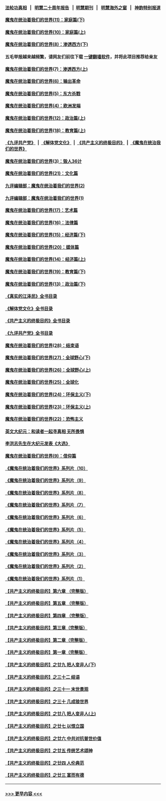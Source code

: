 #### [法轮功真相](https://github.com/gfw-breaker/truth/blob/master/README.md?t=0) &nbsp;&nbsp;|&nbsp;&nbsp; [明慧二十周年报告](https://github.com/gfw-breaker/mh-reports/blob/master/README.md?t=0) &nbsp;&nbsp;|&nbsp;&nbsp;[明慧期刊](https://github.com/gfw-breaker/mh-qikan) &nbsp;&nbsp;|&nbsp;&nbsp; [明慧海外之窗](https://github.com/gfw-breaker/mh-news/blob/master/README.md?t=0) &nbsp;&nbsp;|&nbsp;&nbsp; [神韵特别报道](https://github.com/gfw-breaker/mh-news/blob/master/shenyun.md?t=0)
#### [魔鬼在统治着我们的世界(11)：家庭篇(下)](../pages/nsc422/n10440961.md?t=12050450) 
#### [魔鬼在统治着我们的世界(10)：家庭篇(上)](../pages/nsc422/n10435448.md?t=12050450) 
#### [魔鬼在统治着我们的世界(8)：渗透西方(下)](../pages/nsc422/n10429603.md?t=12050450) 
#### 五毛举报越来越频繁，请网友们前往下载 [一键翻墙软件](https://github.com/gfw-breaker/ssr-accounts)，并将此项目推荐给亲友
#### [魔鬼在统治着我们的世界(7)：渗透西方(上)](../pages/nsc422/n10426013.md?t=12050450) 
#### [魔鬼在统治着我们的世界(6)：输出革命](../pages/nsc422/n10421536.md?t=12050450) 
#### [魔鬼在统治着我们的世界(5)：东方杀戮](../pages/nsc422/n10417707.md?t=12050450) 
#### [魔鬼在统治着我们的世界(4)：欧洲发端](../pages/nsc422/n10414890.md?t=12050450) 
#### [魔鬼在统治着我们的世界(12)：政治篇(上)](../pages/nsc422/n10444576.md?t=12050450) 
#### [魔鬼在统治着我们的世界(18)：教育篇(上)](../pages/nsc422/n10526970.md?t=12050450) 
#### [《九评共产党》](https://github.com/begood0513/9ping.md/blob/master/README.md) &nbsp;|&nbsp; [《解体党文化》](../../../../jtdwh.md/blob/master/README.md)  &nbsp;|&nbsp; [《共产主义的终极目的》](../../../../gczydzjmd.md/blob/master/README.md) &nbsp;|&nbsp; [《魔鬼在统治我们的世界》](../../../../mgztzwmdsj.md/blob/master/README.md) 
#### [魔鬼在统治着我们的世界(3)：毁人36计](../pages/nsc422/n10411583.md?t=12050450) 
#### [魔鬼在统治着我们的世界(21)：文化篇](../pages/nsc422/n10597706.md?t=12050450) 
#### [九评编辑部：魔鬼在统治着我们的世界(2)](../pages/nsc422/n10410036.md?t=12050450) 
#### [九评编辑部：魔鬼在统治着我们的世界(1)](../pages/nsc422/n10406825.md?t=12050450) 
#### [魔鬼在统治着我们的世界(17)：艺术篇](../pages/nsc422/n10499093.md?t=12050450) 
#### [魔鬼在统治着我们的世界(16)：法律篇](../pages/nsc422/n10485969.md?t=12050450) 
#### [魔鬼在统治着我们的世界(15)：经济篇(下)](../pages/nsc422/n10469975.md?t=12050450) 
#### [魔鬼在统治着我们的世界(20)：媒体篇](../pages/nsc422/n10586579.md?t=12050450) 
#### [魔鬼在统治着我们的世界(14)：经济篇(上)](../pages/nsc422/n10457370.md?t=12050450) 
#### [魔鬼在统治着我们的世界(19)：教育篇(下)](../pages/nsc422/n10564808.md?t=12050450) 
#### [魔鬼在统治着我们的世界(13)：政治篇(下)](../pages/nsc422/n10448270.md?t=12050450) 
#### [《真实的江泽民》全书目录](../pages/nsc422/n13721399.md?t=12050450) 
#### [《解体党文化》全书目录](../pages/nsc422/n13721157.md?t=12050450) 
#### [《共产主义的终极目的》全书目录](../pages/nsc422/n13721048.md?t=12050450) 
#### [《九评共产党》全书目录](../pages/nsc422/n13708085.md?t=12050450) 
#### [魔鬼在统治着我们的世界(28)：结束语](../pages/nsc422/n10936246.md?t=12050450) 
#### [魔鬼在统治着我们的世界(27)：全球野心(下)](../pages/nsc422/n10928319.md?t=12050450) 
#### [魔鬼在统治着我们的世界(26)：全球野心(上)](../pages/nsc422/n10900318.md?t=12050450) 
#### [魔鬼在统治着我们的世界(25)：全球化](../pages/nsc422/n10788205.md?t=12050450) 
#### [魔鬼在统治着我们的世界(24)：环保主义(下)](../pages/nsc422/n10695307.md?t=12050450) 
#### [魔鬼在统治着我们的世界(23)：环保主义(上)](../pages/nsc422/n10688613.md?t=12050450) 
#### [魔鬼在统治着我们的世界(22)：恐怖主义](../pages/nsc422/n10614727.md?t=12050450) 
#### [英文大纪元：和读者一起寻真相 无所畏惧](../pages/nsc422/n12542027.md?t=12050450) 
#### [李洪志先生在大纪元发表《大选》](../pages/nsc422/n12534746.md?t=12050450) 
#### [魔鬼在统治着我们的世界(9)：信仰篇](../pages/nsc422/n10432159.md?t=12050450) 
#### [《魔鬼在统治着我们的世界》系列片（10）](../pages/nsc422/n12292670.md?t=12050450) 
#### [《魔鬼在统治着我们的世界》系列片（9）](../pages/nsc422/n12290859.md?t=12050450) 
#### [《魔鬼在统治着我们的世界》系列片（8）](../pages/nsc422/n12287445.md?t=12050450) 
#### [《魔鬼在统治着我们的世界》系列片（7）](../pages/nsc422/n12283425.md?t=12050450) 
#### [《魔鬼在统治着我们的世界》系列片（6）](../pages/nsc422/n12282314.md?t=12050450) 
#### [《魔鬼在统治着我们的世界》系列片（5）](../pages/nsc422/n12281419.md?t=12050450) 
#### [《魔鬼在统治着我们的世界》系列片（4）](../pages/nsc422/n12274024.md?t=12050450) 
#### [《魔鬼在统治着我们的世界》系列片（3）](../pages/nsc422/n12271322.md?t=12050450) 
#### [《魔鬼在统治着我们的世界》系列片（2）](../pages/nsc422/n12269049.md?t=12050450) 
#### [《魔鬼在统治着我们的世界》系列片（1）](../pages/nsc422/n12267575.md?t=12050450) 
#### [【共产主义的终极目的】第六章 （完整版）](../pages/nsc422/n11428913.md?t=12050450) 
#### [【共产主义的终极目的】第五章 （完整版）](../pages/nsc422/n11428912.md?t=12050450) 
#### [【共产主义的终极目的】第四章 （完整版）](../pages/nsc422/n11428907.md?t=12050450) 
#### [【共产主义的终极目的】第三章（完整版）](../pages/nsc422/n11428848.md?t=12050450) 
#### [【共产主义的终极目的】第二章（完整版）](../pages/nsc422/n11428831.md?t=12050450) 
#### [【共产主义的终极目的】第一章（完整版）](../pages/nsc422/n11417651.md?t=12050450) 
#### [【共产主义的终极目的】之廿九 把人变非人(下)](../pages/nsc422/n11344140.md?t=12050450) 
#### [【共产主义的终极目的】之三十二 结语](../pages/nsc422/n11360535.md?t=12050450) 
#### [【共产主义的终极目的】之三十一 末世景观](../pages/nsc422/n11351129.md?t=12050450) 
#### [【共产主义的终极目的】之三十 几成狼世界](../pages/nsc422/n11348280.md?t=12050450) 
#### [【共产主义的终极目的】之廿八 把人变非人(上)](../pages/nsc422/n11340492.md?t=12050450) 
#### [【共产主义的终极目的】之廿七 以恨立国](../pages/nsc422/n11336944.md?t=12050450) 
#### [【共产主义的终极目的】之廿六 中共对抗普世价值](../pages/nsc422/n11324785.md?t=12050450) 
#### [【共产主义的终极目的】之廿五 传统艺术颂神](../pages/nsc422/n11296396.md?t=12050450) 
#### [【共产主义的终极目的】之廿四 人伦典范](../pages/nsc422/n11296397.md?t=12050450) 
#### [【共产主义的终极目的】之廿三 富而有德](../pages/nsc422/n11283598.md?t=12050450) 

----
#### [ >>> 更早内容 <<< ](../indexes/nsc422-earlier.md)
